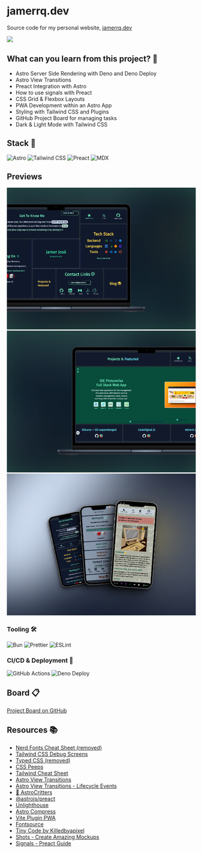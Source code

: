 # jamerrq.dev

Source code for my personal website, [jamerrq.dev](https://jamerrq.dev)

![](https://img.shields.io/badge/Made%20with-Astro-000?style=for-the-badge&logo=astro&logoColor=orange)

## What can you learn from this project? 🧐

- Astro Server Side Rendering with Deno and Deno Deploy
- Astro View Transitions
- Preact Integration with Astro
- How to use signals with Preact
- CSS Grid & Flexbox Layouts
- PWA Development within an Astro App
- Styling with Tailwind CSS and Plugins
- GitHub Project Board for managing tasks
- Dark & Light Mode with Tailwind CSS

## Stack 🥞

![Astro](https://img.shields.io/badge/-Astro-000000?style=flat-square&logo=astro&logoColor=orange)
![Tailwind
CSS](https://img.shields.io/badge/-Tailwind%20CSS-000?style=flat-square&logo=tailwind-css&logoColor=blue)
![Preact](https://img.shields.io/badge/-Preact-000000?style=flat-square&logo=preact&logoColor=white)
![MDX](https://img.shields.io/badge/-MDX-000000?style=flat-square&logo=markdown&logoColor=white)

## Previews

![Desktop](./lib/snaps/preview-4.png)
![Desktop](./lib/snaps/preview-3.png)
![Mobile](./lib/snaps/preview-mobile-3.png)

### Tooling 🛠️

![Bun](https://img.shields.io/badge/-Bun-000?style=flat-square&logo=bun&logoColor=white)
![Prettier](https://img.shields.io/badge/-Prettier-000?style=flat-square&logo=prettier&logoColor=yellow)
![ESLint](https://img.shields.io/badge/-ESLint-000?style=flat-square&logo=eslint&logoColor=indigo)

### CI/CD & Deployment 🚀

![GitHub Actions](https://img.shields.io/badge/-GitHub%20Actions-black?style=flat-square&logo=github-actions&logoColor=white)
![Deno
Deploy](https://img.shields.io/badge/-Deno%20Deploy-000000?style=flat-square&logo=deno&logoColor=white)

## Board 📋

[Project Board on GitHub](https://github.com/users/jamerrq/projects/1/views/2)

## Resources 📚

- [Nerd Fonts Cheat Sheet (removed)](https://www.nerdfonts.com/cheat-sheet)
- [Tailwind CSS Debug Screens](https://github.com/jorenvanhee/tailwindcss-debug-screens)
- [Typed CSS (removed)](https://typedcss.com/)
- [CSS Peeps](https://css-peeps.com/)
- [Tailwind Cheat Sheet](https://tailwindcomponents.com/cheatsheet/)
- [Astro View Transitions](https://docs.astro.build/en/guides/view-transitions/)
- [Astro View Transitions - Lifecycle Events](https://docs.astro.build/en/guides/view-transitions/#lifecycle-events)
- [🦔 AstroCritters](https://github.com/astro-community/AstroCritters)
- [@astrojs/preact](https://docs.astro.build/en/guides/integrations-guide/preact/)
- [Unlighthouse](https://unlighthouse.dev/)
- [Astro Compress](https://github.com/Playform/AstroCompress#readme)
- [Vite Plugin PWA](https://vite-pwa-org.netlify.app/)
- [Fontsource](https://fontsource.org/)
- [Tiny Code by Killedbyapixel](https://github.com/KilledByAPixel/TinyCode)
- [Shots - Create Amazing Mockups](https://shots.so/)
- [Signals - Preact Guide](https://preactjs.com/guide/v10/signals/)
